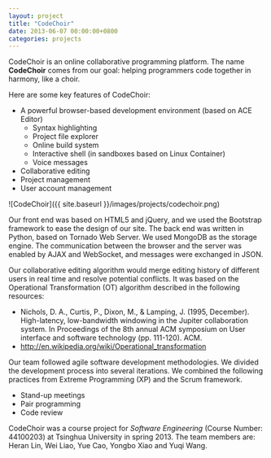 ```yaml
---
layout: project
title: "CodeChoir"
date: 2013-06-07 00:00:00+0800
categories: projects
---
```


CodeChoir is an online collaborative programming platform. The name **CodeChoir** comes from our goal: helping programmers code together in harmony, like a choir.

Here are some key features of CodeChoir:

*   A powerful browser-based development environment (based on ACE Editor)
    *   Syntax highlighting
    *   Project file explorer
    *   Online build system
    *   Interactive shell (in sandboxes based on Linux Container)
    *   Voice messages
*   Collaborative editing
*   Project management
*   User account management

![CodeChoir]({{ site.baseurl }}/images/projects/codechoir.png)

Our front end was based on HTML5 and jQuery, and we used the Bootstrap framework to ease the design of our site. The back end was written in Python, based on Tornado Web Server. We used MongoDB as the storage engine. The communication between the browser and the server was enabled by AJAX and WebSocket, and messages were exchanged in JSON.

Our collaborative editing algorithm would merge editing history of different users in real time and resolve potential conflicts. It was based on the Operational Transformation (OT) algorithm described in the following resources:

*   Nichols, D. A., Curtis, P., Dixon, M., & Lamping, J. (1995, December). High-latency, low-bandwidth windowing in the Jupiter collaboration system. In Proceedings of the 8th annual ACM symposium on User interface and software technology (pp. 111-120). ACM.
*   <http://en.wikipedia.org/wiki/Operational_transformation>

Our team followed agile software development methodologies. We divided the development process into several iterations. We combined the following practices from Extreme Programming (XP) and the Scrum framework.

*   Stand-up meetings
*   Pair programming
*   Code review

CodeChoir was a course project for *Software Engineering* (Course Number: 44100203) at Tsinghua University in spring 2013. The team members are: Heran Lin, Wei Liao, Yue Cao, Yongbo Xiao and Yuqi Wang.
